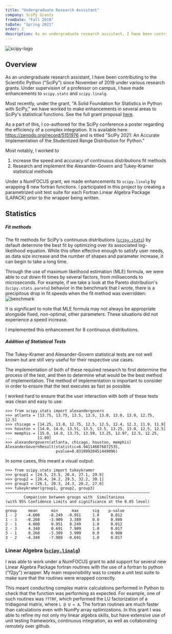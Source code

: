 ```yaml
---
title: "Undergraduate Research Assistant"
company: SciPy Grants
fromDate: "Fall 2019"
toDate: "Spring 2021"
order: 2
description: As an undergraduate research assistant, I have been contributing to the Scientific Python ("SciPy") since November of 2019 under various research grants. 
---
```

![scipy-logo](/scipy-logo-300.png)
## Overview 
As an undergraduate research assistant, I have been contributing to the Scientific Python ("SciPy") since November of 2019 under various research grants. Under supervision of a professor on campus, I have made enhancements to `scipy.stats` and `scipy.linalg`.

Most recently, under the grant, "A Solid Foundation for Statistics in Python with SciPy," we have worked to make enhancements in several areas to SciPy's statistical functions. See the full grant proposal [here](https://warrenweckesser.github.io/czi/scipy-2019-czi-proposal-revised.pdf). 

As a part of this, I co-authored for the SciPy conference a poster regarding the efficiency of a complex integration. It is available here:
https://zenodo.org/record/5151976 and is titled "SciPy 2021: An Accurate Implementation of the Studentized Range Distribution for Python."

Most notably, I worked to

  1. increase the speed and accuracy of continuous distributions fit methods
  2. Research and implement the Alexander-Govern and Tukey-Kramer statistical methods



Under a NumFOCUS grant, we made enhancements to `scipy.linalg` by wrapping 8 new fortran functions. I participated in this project by creating a parametrized unit test suite for each Fortran Linear Algebra Package (LAPACK) prior to the wrapper being written. 



## Statistics 

##### Fit methods


The fit methods for SciPy's continuous distributions ([`scipy.stats`](https://docs.scipy.org/doc/scipy/reference/stats.html)) by default determine the best fit by optimizing over its associated log-likelihood equation. While this often effective enough to satisfy user needs, as data size increase and the number of shapes and parameter increase, it can begin to take a long time. 

Through the use of maximum likelihood estimation (MLE) formula, we were able to cut down fit times by several factors, from milliseconds to microseconds. For example, if we take a look at the Pareto distribution's (`scipy.stats.pareto`) behavior in the benchmark that I wrote, there is a precipitous drop in fit speeds when the fit method was overridden:
![benchmark](/benchmark.png)

It is significant to note that MLE formula may not always be appropriate alongside fixed, non-optimal, other parameters. These situations did not experience a speed increase. 

I implemented this enhancement for 8 continuous distributions.

##### Addition of Statistical Tests

The Tukey-Kramer and Alexander-Govern statistical tests are not well known but are still very useful for their respective use cases.

The implementation of both of these required research to first determine the process of the test, and then to determine what would be the best method of implementation. The method of implementation is important to consider in order to ensure that the test executes as fast as possible.

I worked hard to ensure that the user interaction with both of these tests was clean and easy to use:

    >>> from scipy.stats import alexandergovern
    >>> atlanta = [13.75, 13.75, 13.5, 13.5, 13.0, 13.0, 13.0, 12.75, 12.5]
    >>> chicago = [14.25, 13.0, 12.75, 12.5, 12.5, 12.4, 12.3, 11.9, 11.9]
    >>> houston = [14.0, 14.0, 13.51, 13.5, 13.5, 13.25, 13.0, 12.5, 12.5]
    >>> memphis = [15.0, 14.0, 13.75, 13.59, 13.25, 12.97, 12.5, 12.25,
    ...           11.89]
    >>> alexandergovern(atlanta, chicago, houston, memphis)
    AlexanderGovernResult(statistic=6.941146076872535,
                          pvalue=0.03109920451449096)

In some cases, this meant a visual output:

    >>> from scipy.stats import tukeykramer
    >>> group1 = [24.5, 23.5, 26.4, 27.1, 29.9]
    >>> group2 = [28.4, 34.2, 29.5, 32.2, 30.1]
    >>> group3 = [26.1, 28.3, 24.3, 26.2, 27.8]
    >>> tukeykramer(group1, group2, group3)
    ~~~~~~~~~~~~~~~~~~~~~~~~~~~~~~~~~~~~~~~~~~~~~~~~~~~~~~~~~~~~~~~
            Comparison between groups with  Simultanious
    (with 95% Confidence Limits and significance at the 0.05 level)
    ~~~~~~~~~~~~~~~~~~~~~~~~~~~~~~~~~~~~~~~~~~~~~~~~~~~~~~~~~~~~~~~
    group     mean      min      max      sig    p-value
    1 - 2    -4.600    -8.249  -0.951     1.0     0.012
    1 - 3    -0.260    -3.909   3.389     0.0     0.980
    2 - 1     4.600     0.951   8.249     1.0     0.012
    2 - 3     4.340     0.691   7.989     1.0     0.017
    3 - 1     0.260    -3.389   3.909     0.0     0.980
    3 - 2    -4.340    -7.989  -0.691     1.0     0.017



### Linear Algebra ([`scipy.linalg`](https://docs.scipy.org/doc/scipy/reference/linalg.html))

I was able to work under a NumFOCUS grant to add support for several new Linear Algebra Package fortran routines with the use of a fortran to python ("f2py") wrapper. My main responsibility was to create a unit test suite to make sure that the routines were wrapped correctly. 

This meant conducting complex matrix calculations performed in Python to check that the function was performing as expected. For example, one of such routines was `?TTRF`, which performed the LU factorization of a tridiagonal matrix, where `L @ U = A`. The fortran routines are much faster than calculations even with NumPy array optimizations. In this grant I was able to refine my not only my linear algebra skills, but have extensive use of unit testing frameworks, continuous integration, as well as collaborating remotely over github.